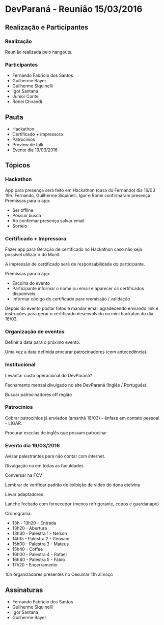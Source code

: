 # DevParaná - Reunião 15/03/2016

## Realização e Participantes
### Realização
Reunião realizada pelo hangouts.

### Participantes
- Fernando Fabricio dos Santos
- Guilherme Bayer
- Guilherme Siquinelli
- Igor Santana
- Junior Conte
- Ronei Chirandi

## Pauta
- Hackathon
- Certificado + impressora
- Patrocinios
- Preview de talk
- Evento dia 19/03/2016

## Tópicos
### Hackathon

App para presença será feito em Hackathon (casa do Fernando) dia 16/03 19h.
Fernando, Guilherme Siquinelli, Igor e Ronei confirmaram presença.
Premissas para o app:
- Ser offline
- Possuir busca
- Ao confirmar presença salvar email
- Sorteio

### Certificado + Impressora

Fazer app para Geração de certificado no Hackathon caso não seja possível utilizar o do Munif.

A impressão de certificado será de responsabilidade do participante.

Premissas para o app:
- Escolha do evento
- Participante informar o nome ou email e aparecer os certificados disponíveis
- Informar código do certificado para reemissão / validação

Depois do evento postar fotos e mandar email agradecendo enviando link e instruções para gerar o certificado desenvolvido no mini hackaton do dia 16/03.

### Organização de eventos

Definir a data para o próximo evento.

Uma vez a data definida procurar patrocinadores (com antecedência).

### Institucional

Levantar custo operacional do DevParaná?

Fechamento mensal divulgado no site DevParaná (Inglês / Português).

Buscar patrocinadores off região

### Patrocínios

Cobrar patrocínios já enviados (amanhã 16/03) - ênfase em contato pessoal - LIGAR.

Procurar escolas de inglês que possam patrocinar

### Evento dia 19/03/2016

Avisar palestrantes para não contar com internet.

Divulgação na em todas as faculdades

Conversar na FCV

Lembrar de verificar padrão de exibição de video do dona etelvina

Levar adaptadores

Lanche fechado com fornecedor (menos refrigerante, copos e guardanapo)

Cronograma:
- 13h - 13h20 - Entrada
- 13h20 - Abertura
- 13h30 - Palestra 1 - Nelson
- 14h15 - Palestra 2 - Geovani
- 15h00 - Palestra 3 - Mateus
- 15h40 - Coffee
- 16h00 - Palestra 4 - Rafael
- 16h40 - Palestra 5 - Fábio
- 17h20 - Encerramento

10h organizadores presentes no Cesumar
11h almoço

## Assinaturas
- Fernando Fabricio dos Santos
- Guilherme Siquinelli
- Igor Santana
- Guilherme Bayer
